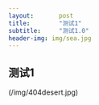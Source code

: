 ```yaml
---
layout:       post
title:        "测试1"
subtitle:     "测试1.0"
header-img: img/sea.jpg
---
```


测试1
-----------

(/img/404desert.jpg)
